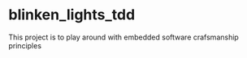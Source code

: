 # blinken_lights_tdd

This project is to play around with embedded software crafsmanship principles
